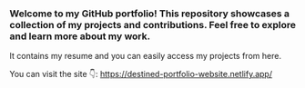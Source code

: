 ### Welcome to my GitHub portfolio! This repository showcases a collection of my projects and contributions. Feel free to explore and learn more about my work.


It contains my resume and you can easily access my projects from here.

You can visit the site 👇: https://destined-portfolio-website.netlify.app/

